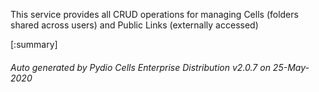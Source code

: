






This service provides all CRUD operations for managing Cells (folders shared across users) and Public Links (externally accessed)

[:summary]

###### Auto generated by Pydio Cells Enterprise Distribution v2.0.7 on 25-May-2020
